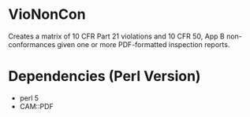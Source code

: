 VioNonCon
=========

Creates a matrix of 10 CFR Part 21 violations and 10 CFR 50, App B non-conformances given one or more PDF-formatted inspection reports.

Dependencies (Perl Version)
===========================

- perl 5
- CAM::PDF

